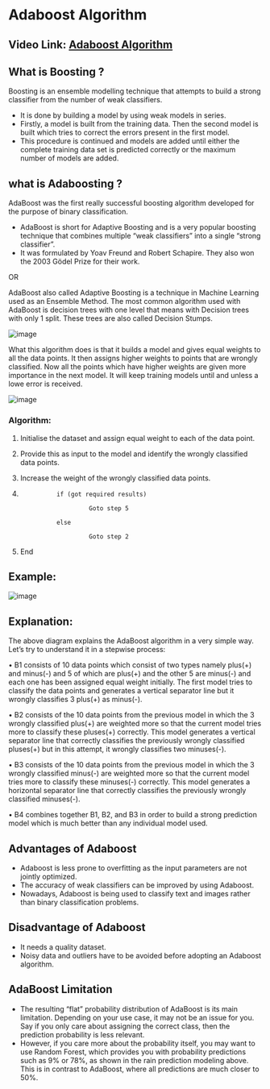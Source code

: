 # Adaboost Algorithm
## Video Link: [Adaboost Algorithm](https://drive.google.com/file/d/1-DLtbB2w3ET95OHudTHB_3gYV8ot5h7e/view?usp=sharing)

## What is Boosting ?

Boosting is an ensemble modelling technique that attempts to build a strong classifier from the number of weak classifiers.
- It is done by building a model by using weak models in series. 
- 	Firstly, a model is built from the training data. Then the second model is built which tries to correct the errors present in the first model. 
- 	This procedure is continued and models are added until either the complete training data set is predicted correctly or the maximum number of models are added. 

## what is Adaboosting ?
AdaBoost was the first really successful boosting algorithm developed for the purpose of binary classification. 
-	AdaBoost is short for Adaptive Boosting and is a very popular boosting technique that combines multiple “weak classifiers” into a single “strong classifier”. 
-	It was formulated by Yoav Freund and Robert Schapire. They also won the 2003 Gödel Prize for their work. 

OR

AdaBoost also called Adaptive Boosting is a technique in Machine Learning used as an Ensemble Method. The most common algorithm used with AdaBoost is decision trees with one level that means with Decision trees with only 1 split. These trees are also called Decision Stumps.

![image](https://user-images.githubusercontent.com/63282184/139245358-1ecb0859-dfe6-4206-9210-7c2bb2adfcad.png)

What this algorithm does is that it builds a model and gives equal weights to all the data points. It then assigns higher weights to points that are wrongly classified. Now all the points which have higher weights are given more importance in the next model. It will keep training models until and unless a lowe error is received.

![image](https://user-images.githubusercontent.com/63282184/139245413-88b37397-761d-454f-b1ba-11cdacfeb339.png)


### Algorithm: 
 
1.	Initialise the dataset and assign equal weight to each of the data point.

2.	Provide this as input to the model and identify the wrongly classified data points.

3.	Increase the weight of the wrongly classified data points.



4.	             if (got required results) 

                          Goto step 5 

                 else 

                          Goto step 2 

5.	End


## Example:

![image](https://user-images.githubusercontent.com/63282184/139177318-4bacf77d-9d65-4f8f-abfd-eccf37fcf439.png)






## Explanation: 

The above diagram explains the AdaBoost algorithm in a very simple way. Let’s try to understand it in a stepwise process: 

•	B1 consists of 10 data points which consist of two types namely plus(+) and minus(-) and 5 of which are plus(+) and the other 5 are minus(-) and each one has been assigned equal weight initially. The first model tries to classify the data points and generates a vertical separator line but it wrongly classifies 3 plus(+) as minus(-).

•	B2 consists of the 10 data points from the previous model in which the 3 wrongly classified plus(+) are weighted more so that the current model tries more to classify these pluses(+) correctly. This model generates a vertical separator line that correctly classifies the previously wrongly classified pluses(+) but in this attempt, it wrongly classifies two minuses(-).

•	B3 consists of the 10 data points from the previous model in which the 3 wrongly classified minus(-) are weighted more so that the current model tries more to classify these minuses(-) correctly. This model generates a horizontal separator line that correctly classifies the previously wrongly classified minuses(-).

•	B4 combines together B1, B2, and B3 in order to build a strong prediction model which is much better than any individual model used.


## Advantages of Adaboost
- Adaboost is less prone to overfitting as the input parameters are not jointly optimized. 
- The accuracy of weak classifiers can be improved by using Adaboost. 
- Nowadays, Adaboost is being used to classify text and images rather than binary classification problems.


## Disadvantage of Adaboost
- It needs a quality dataset. 
- Noisy data and outliers have to be avoided before adopting an Adaboost algorithm.

## AdaBoost Limitation

- The resulting “flat” probability distribution of AdaBoost is its main limitation. Depending on your use case, it may not be an issue for you. Say if you only care about assigning the correct class, then the prediction probability is less relevant.
- However, if you care more about the probability itself, you may want to use Random Forest, which provides you with probability predictions such as 9% or 78%, as shown in the rain prediction modeling above. This is in contrast to AdaBoost, where all predictions are much closer to 50%.
